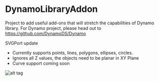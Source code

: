 DynamoLibraryAddon
==================

Project to add useful add-ons that will stretch the capabilities of Dynamo library. For Dynamo project, please head out to https://github.com/DynamoDS/Dynamo

SVGPort update
- Currently supports points, lines, polygons, ellipses, circles.
- Ignores all Z values, the objects need to be planar in XY Plane
- Curve support coming soon

![alt tag](https://lh3.googleusercontent.com/zNE0-WJeA8A-bEDnesFyOAMIWvrj73Tj9kQBdhq7OAVB8aAvEwrpglQlDfeL22fEiZsC_Q=w1896-h1017)
